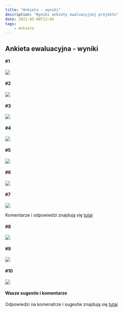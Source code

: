 ```yaml
---
title: "Ankieta - wyniki"
description: "Wyniki ankiety ewaluacyjnej projektu"
date: 2021-05-08T13:04
tags: 
    - Ankieta
---
```


## Ankieta ewaluacyjna - wyniki

#### #1

<img src="../assets/img/content/ankieta-01.png">

#### #2

<img src="../assets/img/content/ankieta-02.png">

#### #3

<img src="../assets/img/content/ankieta-03.png">

#### #4

<img src="../assets/img/content/ankieta-04.png">

#### #5

<img src="../assets/img/content/ankieta-05.png">

#### #6

<img src="../assets/img/content/ankieta-06.png">

#### #7

<img src="../assets/img/content/ankieta-07.png">

Komentarze i odpowiedzi znajdują się [tutaj](https://olsztynwskrocie.pl/ankieta-odpowiedzi/)  


#### #8

<img src="../assets/img/content/ankieta-08.png">

#### #9

<img src="../assets/img/content/ankieta-09.png">

#### #10

<img src="../assets/img/content/ankieta-10.png">

#### Wasze sugestie i komentarze 
Odpowiedzi na komenatrze i sugestie znajdują się [tutaj](https://olsztynwskrocie.pl/ankieta-odpowiedzi/)  
